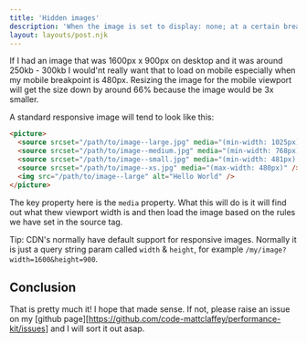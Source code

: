 ```yaml
---
title: 'Hidden images'
description: 'When the image is set to display: none; at a certain breakpoint, the image still gets loaded in the browser making the page weight bigger than what it needs to be.'
layout: layouts/post.njk
---
```


If I had an image that was 1600px x 900px on desktop and it was around 250kb - 300kb I would'nt really want that to load on mobile especially when my mobile breakpoint is 480px. Resizing the image for the mobile viewport will get the size down by around 66% because the image would be 3x smaller.

A standard responsive image will tend to look like this:

```html
<picture>
  <source srcset="/path/to/image--large.jpg" media="(min-width: 1025px)" />
  <source srcset="/path/to/image--medium.jpg" media="(min-width: 768px) and (max-width: 1024px)" />
  <source srcset="/path/to/image--small.jpg" media="(min-width: 481px) and (max-width: 767px)" />
  <source srcset="/path/to/image--xs.jpg" media="(max-width: 480px)" />
  <img src="/path/to/image--large" alt="Hello World" />
</picture>
```

The key property here is the `media` property. What this will do is it will find out what thew viewport width is and then load the image based on the rules we have set in the source tag.

Tip: CDN's normally have default support for responsive images. Normally it is just a query string param called `width` & `height`, for example `/my/image?width=1600&height=900`.

## Conclusion

That is pretty much it! I hope that made sense. If not, please raise an issue on my [github page][https://github.com/code-mattclaffey/performance-kit/issues] and I will sort it out asap.
